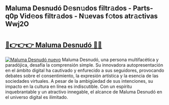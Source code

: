 ## Maluma Desnudó D𝚎sn𝚞dos filtr𝚊dos - Parts-q0p Vid𝚎os filtr𝚊dos - N𝚞evas f𝚘tos atr𝚊ctivas Wwj2O

# <h2><a href="http://mb90c8.tromn.icu/?c=Maluma+Desnud%c3%b3">🔗👉👉👉 Maluma Desnudó 🔗🔗</a></h2>

[![Maluma Desnudó nuevo](https://i.imgur.com/pEAQMta.gif)](http://mb90c8.tromn.icu/?c=Maluma+Desnud%c3%b3)
Maluma Desnudó, una persona multifacética y paradójica, desafía la comprensión simple. Su innovadora autopresentación en el ámbito digital ha cautivado y enfurecido a sus seguidores, provocando debates sobre el consentimiento, la expresión artística y la esencia de las sociedades virtuales. A pesar de la ambigüedad de sus intenciones, su impacto en la cultura en línea es indiscutible. Con un espíritu inquebrantable y un atractivo innegable, el alcance de Maluma Desnudó en el universo digital es ilimitado.
